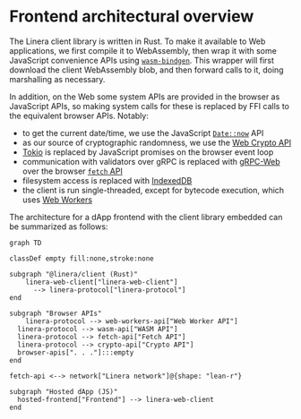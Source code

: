 # Frontend architectural overview

The Linera client library is written in Rust.  To make it available to
Web applications, we first compile it to WebAssembly, then wrap it
with some JavaScript convenience APIs using
[`wasm-bindgen`](https://github.com/rustwasm/wasm-bindgen).  This
wrapper will first download the client WebAssembly blob, and then
forward calls to it, doing marshalling as necessary.

In addition, on the Web some system APIs are provided in the browser
as JavaScript APIs, so making system calls for these is replaced by
FFI calls to the equivalent browser APIs.  Notably:

- to get the current date/time, we use the JavaScript
  [`Date::now`](https://developer.mozilla.org/en-US/docs/Web/JavaScript/Reference/Global_Objects/Date/now)
  API
- as our source of cryptographic randomness, we use the [Web Crypto
  API](https://www.w3.org/TR/WebCryptoAPI/#Crypto-method-getRandomValues)
- [Tokio](https://tokio.rs/) is replaced by JavaScript promises on the
  browser event loop
- communication with validators over gRPC is replaced with
  [gRPC-Web](https://grpc.io/docs/platforms/web/basics/) over the
  browser [`fetch`
  API](https://developer.mozilla.org/en-US/docs/Web/API/Fetch_API/Using_Fetch)
- filesystem access is replaced with
  [IndexedDB](https://developer.mozilla.org/en-US/docs/Web/API/IndexedDB_API)
- the client is run single-threaded, except for bytecode execution,
  which uses [Web
  Workers](https://developer.mozilla.org/en-US/docs/Web/API/Web_Workers_API)

The architecture for a dApp frontend with the client library embedded
can be summarized as follows:

``` mermaid
graph TD

classDef empty fill:none,stroke:none

subgraph "@linera/client (Rust)"
	linera-web-client["linera-web-client"]
	  --> linera-protocol["linera-protocol"]
end

subgraph "Browser APIs"
	linera-protocol --> web-workers-api["Web Worker API"]
  linera-protocol --> wasm-api["WASM API"]
  linera-protocol --> fetch-api["Fetch API"]
  linera-protocol --> crypto-api["Crypto API"]
  browser-apis[". . ."]:::empty
end

fetch-api <--> network["Linera network"]@{shape: "lean-r"}

subgraph "Hosted dApp (JS)"
  hosted-frontend["Frontend"] --> linera-web-client
end
```
